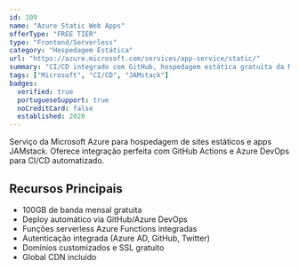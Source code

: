 ```yaml
---
id: 109
name: "Azure Static Web Apps"
offerType: "FREE TIER"
type: "Frontend/Serverless"
category: "Hospedagem Estática"
url: "https://azure.microsoft.com/services/app-service/static/"
summary: "CI/CD integrado com GitHub, hospedagem estática gratuita da Microsoft."
tags: ["Microsoft", "CI/CD", "JAMstack"]
badges:
  verified: true
  portugueseSupport: true
  noCreditCard: false
  established: 2020
---
```


Serviço da Microsoft Azure para hospedagem de sites estáticos e apps JAMstack. Oferece integração perfeita com GitHub Actions e Azure DevOps para CI/CD automatizado.

## Recursos Principais

- 100GB de banda mensal gratuita
- Deploy automático via GitHub/Azure DevOps
- Funções serverless Azure Functions integradas
- Autenticação integrada (Azure AD, GitHub, Twitter)
- Domínios customizados e SSL gratuito
- Global CDN incluído
